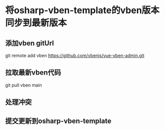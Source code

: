 # 将osharp-vben-template的vben版本同步到最新版本
## 添加vben gitUrl
git remote add vben https://github.com/vbenjs/vue-vben-admin.git
## 拉取最新vben代码
git pull vben main
## 处理冲突
## 提交更新到osharp-vben-template